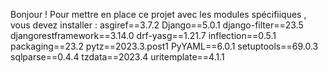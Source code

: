 
Bonjour ! Pour mettre en place ce projet avec les modules 
spécifiiques , vous devez installer :
asgiref==3.7.2
Django==5.0.1
django-filter==23.5
djangorestframework==3.14.0
drf-yasg==1.21.7
inflection==0.5.1
packaging==23.2
pytz==2023.3.post1
PyYAML==6.0.1
setuptools==69.0.3
sqlparse==0.4.4
tzdata==2023.4
uritemplate==4.1.1



